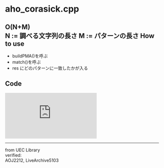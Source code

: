 aho_corasick.cpp
===================
O(N+M)  
N := 調べる文字列の長さ
M := パターンの長さ
How to use
----------
* buildPMA()を呼ぶ
* match()を呼ぶ
* res にどのパターンに一致したかが入る

Code
-----
![aho-corasick](https://raw.githubusercontent.com/hadrori/library/master/verified/code/aho_corasick.cpp)

----
from UEC Library  
verified:  
AOJ2212, LiveArchive5103
